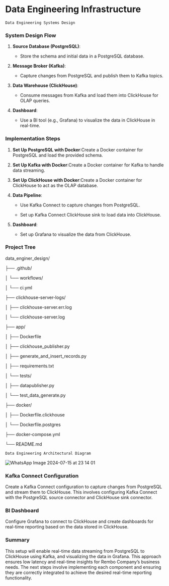 # Data Engineering Infrastructure

````
Data Engineering Systems Design
````
### System Design Flow

1.  **Source Database (PostgreSQL)**:
    
    *   Store the schema and initial data in a PostgreSQL database.
        
2.  **Message Broker (Kafka)**:
    
    *   Capture changes from PostgreSQL and publish them to Kafka topics.
        
3.  **Data Warehouse (ClickHouse)**:
    
    *   Consume messages from Kafka and load them into ClickHouse for OLAP queries.
        
4.  **Dashboard**:
    
    *   Use a BI tool (e.g., Grafana) to visualize the data in ClickHouse in real-time.
        

### Implementation Steps

1.  **Set Up PostgreSQL with Docker**:Create a Docker container for PostgreSQL and load the provided schema.
    
2.  **Set Up Kafka with Docker**:Create a Docker container for Kafka to handle data streaming.
    
3.  **Set Up ClickHouse with Docker**:Create a Docker container for ClickHouse to act as the OLAP database.
    
4.  **Data Pipeline**:
    
    *   Use Kafka Connect to capture changes from PostgreSQL.
        
    *   Set up Kafka Connect ClickHouse sink to load data into ClickHouse.
        
5.  **Dashboard**:
    
    *   Set up Grafana to visualize the data from ClickHouse.
  
      
### Project Tree  
data\_enginer\_design/

├── .github/

│ └── workflows/

│ └── ci.yml

├── clickhouse-server-logs/

│ ├── clickhouse-server.err.log

│ └── clickhouse-server.log

├── app/

│ ├── Dockerfile

│ ├── clickhouse\_publisher.py

│ ├── generate\_and\_insert\_records.py

│ ├── requirements.txt

│ └── tests/

│ ├── datapublisher.py

│ └── test\_data\_generate.py

├── docker/

│ ├── Dockerfile.clickhouse

│ └── Dockerfile.postgres

├── docker-compose.yml

└── README.md

````
Data Engineering Architectural Diagram
````

![WhatsApp Image 2024-07-15 at 23 14 01](https://github.com/user-attachments/assets/e363fdf8-81ef-45c4-b1fe-c87a32d819bd)

  
### Kafka Connect Configuration

Create a Kafka Connect configuration to capture changes from PostgreSQL and stream them to ClickHouse. This involves configuring Kafka Connect with the PostgreSQL source connector and ClickHouse sink connector.

### BI Dashboard

Configure Grafana to connect to ClickHouse and create dashboards for real-time reporting based on the data stored in ClickHouse.

### Summary

This setup will enable real-time data streaming from PostgreSQL to ClickHouse using Kafka, and visualizing the data in Grafana. This approach ensures low latency and real-time insights for Rembo Company’s business needs. The next steps involve implementing each component and ensuring they are correctly integrated to achieve the desired real-time reporting functionality.

